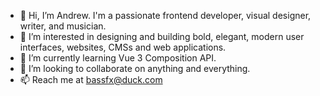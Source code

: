 - 👋 Hi, I’m Andrew. I'm a passionate frontend developer, visual designer, writer, and musician.
- 👀 I’m interested in designing and building bold, elegant, modern user interfaces, websites, CMSs and web applications.
- 🌱 I’m currently learning Vue 3 Composition API.
- 💞️ I’m looking to collaborate on anything and everything.
- 📫 Reach me at bassfx@duck.com 

<!---
masonmedia/masonmedia is a ✨ special ✨ repository because its `README.md` (this file) appears on your GitHub profile.
You can click the Preview link to take a look at your changes.
--->
